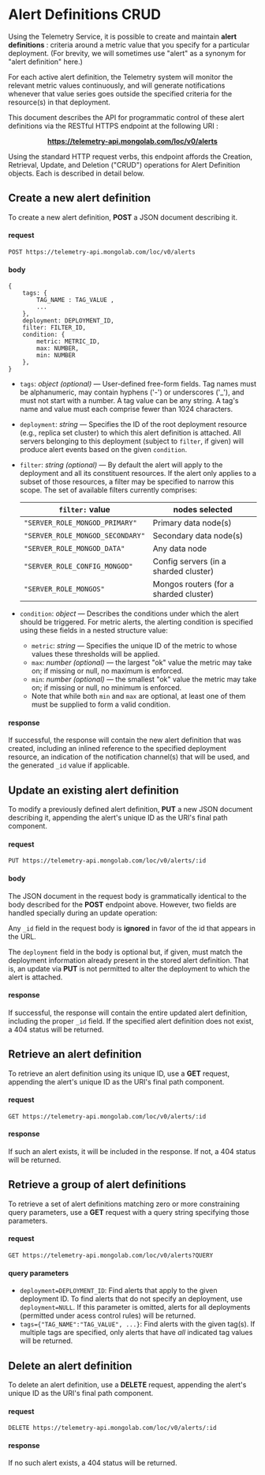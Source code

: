 # Alert Definitions CRUD

Using the Telemetry Service, it is possible to create and maintain **alert definitions** : criteria around a metric
value that you specify for a particular deployment.  (For brevity, we will sometimes use "alert" as a synonym for "alert
definition" here.)

For each active alert definition, the Telemetry system will monitor the relevant metric values continuously, and will
generate notifications whenever that value series goes outside the specified criteria for the resource(s) in that deployment.

This document describes the API for programmatic control of these alert definitions via the RESTful HTTPS endpoint at the following URI :

**<center>https://telemetry-api.mongolab.com/loc/v0/alerts</center>**

Using the standard HTTP request verbs, this endpoint affords the Creation, Retrieval, Update, and Deletion ("CRUD") operations for Alert Definition objects.  Each is described in detail below.



## Create a new alert definition

To create a new alert definition, **POST** a JSON document describing it.

#### request

```
POST https://telemetry-api.mongolab.com/loc/v0/alerts
```

#### body

```
{
    tags: { 
        TAG_NAME : TAG_VALUE ,
        ... 
    },
    deployment: DEPLOYMENT_ID,
    filter: FILTER_ID,
    condition: { 
        metric: METRIC_ID,
        max: NUMBER,
        min: NUMBER
    },
}
```

* ```tags```: *object (optional)* — User-defined free-form fields.  Tag names must be alphanumeric, may contain hyphens ('-') or underscores ('_'), and must not start with a number.  A tag value can be any string.  A tag's name and value must each comprise fewer than 1024 characters.
* ```deployment```: *string* — Specifies the ID of the root deployment resource (e.g., replica set cluster) to which this alert definition is attached. All servers belonging to this deployment (subject to ```filter```, if given) will produce alert events based on the given ```condition```. 
* ```filter```: *string (optional)* — By default the alert will apply to the deployment and all its constituent resources. If the alert
only applies to a subset of those resources, a filter may be specified to narrow this scope. The set of available filters currently comprises:

    | `filter:` value | nodes selected |
    | --------------- | -------------- |
    | `"SERVER_ROLE_MONGOD_PRIMARY"` | Primary data node(s) |
    | `"SERVER_ROLE_MONGOD_SECONDARY"` | Secondary data node(s) |
    | `"SERVER_ROLE_MONGOD_DATA"` | Any data node |
    | `"SERVER_ROLE_CONFIG_MONGOD"` | Config servers (in a sharded cluster) |
    | `"SERVER_ROLE_MONGOS"` | Mongos routers (for a sharded cluster) |


* ```condition```: *object* — Describes the conditions under which the alert should be triggered. For metric alerts, the alerting
condition is specified using these fields in a nested structure value:
    * ```metric```: *string* — Specifies the unique ID of the metric to whose values these thresholds will be applied.
    * ```max```: *number (optional)* — the largest "ok" value the metric may take on; if missing or null, no maximum is enforced.
    * ```min```: *number (optional)* — the smallest "ok" value the metric may take on; if missing or null, no minimum is enforced.
    * Note that while both `min` and `max` are optional, at least one of them must be supplied to form a valid condition.

#### response

If successful, the response will contain the new alert definition that was created, including an inlined reference to the specified deployment resource, an indication of the notification channel(s) that will be used, and the generated `_id` value if applicable.



## Update an existing alert definition

To modify a previously defined alert definition, **PUT** a new JSON document describing it, appending the alert's unique ID as the URI's final path component.

#### request

```
PUT https://telemetry-api.mongolab.com/loc/v0/alerts/:id
```

#### body

The JSON document in the request body is grammatically identical to the body described for the **POST** endpoint above.  However, two fields are handled specially during an update operation:

Any `_id` field in the request body is **ignored** in favor of the id that appears in the URL.  

The `deployment` field in the body is optional but, if given, must match the deployment information already present in the stored alert definition. That is, an update via **PUT** is not permitted to alter the deployment to which the alert is attached.

#### response

If successful, the response will contain the entire updated alert definition, including the proper `_id` field.  If the specified
alert definition does not exist, a 404 status will be returned.



## Retrieve an alert definition

To retrieve an alert definition using its unique ID, use a **GET** request, appending the alert's unique ID as the URI's final path component.


#### request 

```
GET https://telemetry-api.mongolab.com/loc/v0/alerts/:id
```

#### response

If such an alert exists, it will be included in the response.  If not, a 404 status will be returned.



## Retrieve a group of alert definitions

To retrieve a set of alert definitions matching zero or more constraining query parameters, use a **GET** request with a query string specifying those parameters.

#### request

```
GET https://telemetry-api.mongolab.com/loc/v0/alerts?QUERY
```

#### query parameters

* ```deployment=DEPLOYMENT_ID```: Find alerts that apply to the given deployment ID. To find alerts that do not specify an deployment, use ```deployment=NULL```.  If this parameter is
omitted, alerts for all deployments (permitted under acess control rules) will be returned.
* ```tags={"TAG_NAME":"TAG_VALUE", ...}```: Find alerts with the given tag(s).  If multiple tags are specified, only
alerts that have _all_ indicated tag values will be returned.



## Delete an alert definition

To delete an alert definition, use a **DELETE** request, appending the alert's unique ID as the URI's final path component.

#### request

```
DELETE https://telemetry-api.mongolab.com/loc/v0/alerts/:id
```

#### response 

If no such alert exists, a 404 status will be returned.
